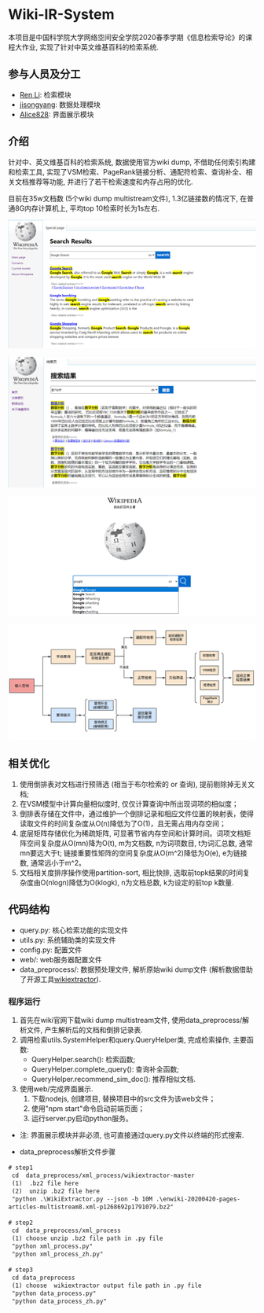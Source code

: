 # Wiki-IR-System
本项目是中国科学院大学网络空间安全学院2020春季学期《信息检索导论》的课程大作业, 实现了针对中英文维基百科的检索系统.

## 参与人员及分工
- [Ren Li](https://github.com/renli1024): 检索模块
- [jisongyang](https://github.com/jisongyang): 数据处理模块
- [Alice828](https://github.com/Alice828): 界面展示模块

## 介绍
针对中、英文维基百科的检索系统, 数据使用官方wiki dump, 不借助任何索引构建和检索工具, 实现了VSM检索、PageRank链接分析、通配符检索、查询补全、相关文档推荐等功能, 并进行了若干检索速度和内存占用的优化. 

目前在35w文档数 (5个wiki dump multistream文件), 1.3亿链接数的情况下, 在普通8G内存计算机上, 平均top 10检索时长为1s左右.

![英文检索](example_images/英文检索.png)

![中文检索](example_images/中文检索.png)

![查询补全](example_images/查询补全.png)

![检索流程](example_images/检索流程.png)

## 相关优化
1. 使用倒排表对文档进行预筛选 (相当于布尔检索的 or 查询), 提前剔除掉无关文档; 
2. 在VSM模型中计算向量相似度时, 仅仅计算查询中所出现词项的相似度；
3. 倒排表存储在文件中，通过维护一个倒排记录和相应文件位置的映射表，使得读取文件的时间复杂度从O(n)降低为了O(1)，且无需占用内存空间；
4. 底层矩阵存储优化为稀疏矩阵, 可显著节省内存空间和计算时间。词项文档矩阵空间复杂度从O(mn)降为O(t), m为文档数, n为词项数目, t为词汇总数, 通常mn要远大于t; 链接重要性矩阵的空间复杂度从O(m^2)降低为O(e), e为链接数, 通常远小于m^2。
5. 文档相关度排序操作使用partition-sort, 相比快排, 选取前topk结果的时间复杂度由O(nlogn)降低为O(klogk), n为文档总数, k为设定的前top k数量.

## 代码结构
- query.py: 核心检索功能的实现文件
- utils.py: 系统辅助类的实现文件
- config.py: 配置文件
- web/: web服务器配置文件
- data_preprocess/: 数据预处理文件, 解析原始wiki dump文件 (解析数据借助了开源工具[wikiextractor](https://github.com/attardi/wikiextractor)).

### 程序运行
1. 首先在wiki官网下载wiki dump multistream文件, 使用data_preprocess/解析文件, 产生解析后的文档和倒排记录表.
2. 调用检索utils.SystemHelper和query.QueryHelper类, 完成检索操作, 主要函数:
    - QueryHelper.search(): 检索函数;
    - QueryHelper.complete_query(): 查询补全函数;
    - QueryHelper.recommend_sim_doc(): 推荐相似文档.
3. 使用web/完成界面展示.
    1. 下载nodejs, 创建项目, 替换项目中的src文件为该web文件；
    2. 使用"npm start"命令启动前端页面；
    3. 运行server.py启动python服务。
- 注: 界面展示模块并非必须, 也可直接通过query.py文件以终端的形式搜索.

- data_preprocess解析文件步骤
```shell
# step1
 cd  data_preprocess/xml_process/wikiextractor-master
 (1)  .bz2 file here
 (2)  unzip .bz2 file here
 "python .\WikiExtractor.py --json -b 10M .\enwiki-20200420-pages-articles-multistream8.xml-p1268692p1791079.bz2"

# step2
 cd  data_preprocess/xml_process
 (1) choose unzip .bz2 file path in .py file
 "python xml_process.py"
 "python xml_process_zh.py"
 
# step3
 cd data_preprocess
 (1) choose  wikiextractor output file path in .py file
 "python data_process.py"
 "python data_process_zh.py"
```

